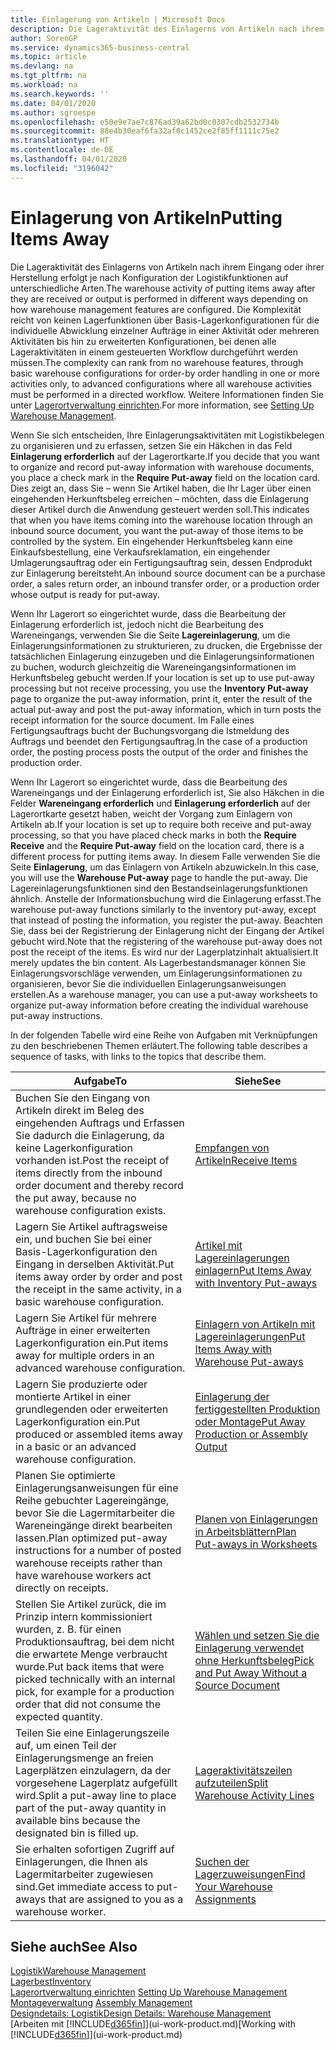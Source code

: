 ```yaml
---
title: Einlagerung von Artikeln | Microsoft Docs
description: Die Lageraktivität des Einlagerns von Artikeln nach ihrem Eingang oder ihrer Herstellung erfolgt je nach Konfiguration der Logistikfunktionen auf unterschiedliche Arten.
author: SorenGP
ms.service: dynamics365-business-central
ms.topic: article
ms.devlang: na
ms.tgt_pltfrm: na
ms.workload: na
ms.search.keywords: ''
ms.date: 04/01/2020
ms.author: sgroespe
ms.openlocfilehash: e50e9e7ae7c876ad39a62bd0c0307cdb2532734b
ms.sourcegitcommit: 88e4b30eaf6fa32af0c1452ce2f85ff1111c75e2
ms.translationtype: HT
ms.contentlocale: de-DE
ms.lasthandoff: 04/01/2020
ms.locfileid: "3196042"
---
```

# <a name="putting-items-away"></a><span data-ttu-id="1ec79-103">Einlagerung von Artikeln</span><span class="sxs-lookup"><span data-stu-id="1ec79-103">Putting Items Away</span></span>
<span data-ttu-id="1ec79-104">Die Lageraktivität des Einlagerns von Artikeln nach ihrem Eingang oder ihrer Herstellung erfolgt je nach Konfiguration der Logistikfunktionen auf unterschiedliche Arten.</span><span class="sxs-lookup"><span data-stu-id="1ec79-104">The warehouse activity of putting items away after they are received or output is performed in different ways depending on how warehouse management features are configured.</span></span> <span data-ttu-id="1ec79-105">Die Komplexität reicht von keinen Lagerfunktionen über Basis-Lagerkonfigurationen für die individuelle Abwicklung einzelner Aufträge in einer Aktivität oder mehreren Aktivitäten bis hin zu erweiterten Konfigurationen, bei denen alle Lageraktivitäten in einem gesteuerten Workflow durchgeführt werden müssen.</span><span class="sxs-lookup"><span data-stu-id="1ec79-105">The complexity can rank from no warehouse features, through basic warehouse configurations for order-by order handling in one or more activities only, to advanced configurations where all warehouse activities must be performed in a directed workflow.</span></span> <span data-ttu-id="1ec79-106">Weitere Informationen finden Sie unter [Lagerortverwaltung einrichten](warehouse-setup-warehouse.md).</span><span class="sxs-lookup"><span data-stu-id="1ec79-106">For more information, see [Setting Up Warehouse Management](warehouse-setup-warehouse.md).</span></span>

<span data-ttu-id="1ec79-107">Wenn Sie sich entscheiden, Ihre Einlagerungsaktivitäten mit Logistikbelegen zu organisieren und zu erfassen, setzen Sie ein Häkchen in das Feld **Einlagerung erforderlich** auf der Lagerortkarte.</span><span class="sxs-lookup"><span data-stu-id="1ec79-107">If you decide that you want to organize and record put-away information with warehouse documents, you place a check mark in the **Require Put-away** field on the location card.</span></span> <span data-ttu-id="1ec79-108">Dies zeigt an, dass Sie – wenn Sie Artikel haben, die Ihr Lager über einen eingehenden Herkunftsbeleg erreichen – möchten, dass die Einlagerung dieser Artikel durch die Anwendung gesteuert werden soll.</span><span class="sxs-lookup"><span data-stu-id="1ec79-108">This indicates that when you have items coming into the warehouse location through an inbound source document, you want the put-away of those items to be controlled by the system.</span></span> <span data-ttu-id="1ec79-109">Ein eingehender Herkunftsbeleg kann eine Einkaufsbestellung, eine Verkaufsreklamation, ein eingehender Umlagerungsauftrag oder ein Fertigungsauftrag sein, dessen Endprodukt zur Einlagerung bereitsteht.</span><span class="sxs-lookup"><span data-stu-id="1ec79-109">An inbound source document can be a purchase order, a sales return order, an inbound transfer order, or a production order whose output is ready for put-away.</span></span>  

<span data-ttu-id="1ec79-110">Wenn Ihr Lagerort so eingerichtet wurde, dass die Bearbeitung der Einlagerung erforderlich ist, jedoch nicht die Bearbeitung des Wareneingangs, verwenden Sie die Seite **Lagereinlagerung**, um die Einlagerungsinformationen zu strukturieren, zu drucken, die Ergebnisse der tatsächlichen Einlagerung einzugeben und die Einlagerungsinformationen zu buchen, wodurch gleichzeitig die Wareneingangsinformationen im Herkunftsbeleg gebucht werden.</span><span class="sxs-lookup"><span data-stu-id="1ec79-110">If your location is set up to use put-away processing but not receive processing, you use the **Inventory Put-away** page to organize the put-away information, print it, enter the result of the actual put-away and post the put-away information, which in turn posts the receipt information for the source document.</span></span> <span data-ttu-id="1ec79-111">Im Falle eines Fertigungsauftrags bucht der Buchungsvorgang die Istmeldung des Auftrags und beendet den Fertigungsauftrag.</span><span class="sxs-lookup"><span data-stu-id="1ec79-111">In the case of a production order, the posting process posts the output of the order and finishes the production order.</span></span>

<span data-ttu-id="1ec79-112">Wenn Ihr Lagerort so eingerichtet wurde, dass die Bearbeitung des Wareneingangs und der Einlagerung erforderlich ist, Sie also Häkchen in die Felder **Wareneingang erforderlich** und **Einlagerung erforderlich** auf der Lagerortkarte gesetzt haben, weicht der Vorgang zum Einlagern von Artikeln ab.</span><span class="sxs-lookup"><span data-stu-id="1ec79-112">If your location is set up to require both receive and put-away processing, so that you have placed check marks in both the **Require Receive** and the **Require Put-away** field on the location card, there is a different process for putting items away.</span></span> <span data-ttu-id="1ec79-113">In diesem Falle verwenden Sie die Seite **Einlagerung**, um das Einlagern von Artikeln abzuwickeln.</span><span class="sxs-lookup"><span data-stu-id="1ec79-113">In this case, you will use the **Warehouse Put-away** page to handle the put-away.</span></span> <span data-ttu-id="1ec79-114">Die Lagereinlagerungsfunktionen sind den Bestandseinlagerungsfunktionen ähnlich. Anstelle der Informationsbuchung wird die Einlagerung erfasst.</span><span class="sxs-lookup"><span data-stu-id="1ec79-114">The warehouse put-away functions similarly to the inventory put-away, except that instead of posting the information, you register the put-away.</span></span> <span data-ttu-id="1ec79-115">Beachten Sie, dass bei der Registrierung der Einlagerung nicht der Eingang der Artikel gebucht wird.</span><span class="sxs-lookup"><span data-stu-id="1ec79-115">Note that the registering of the warehouse put-away does not post the receipt of the items.</span></span> <span data-ttu-id="1ec79-116">Es wird nur der Lagerplatzinhalt aktualisiert.</span><span class="sxs-lookup"><span data-stu-id="1ec79-116">It merely updates the bin content.</span></span> <span data-ttu-id="1ec79-117">Als Lagerbestandsmanager können Sie Einlagerungsvorschläge verwenden, um Einlagerungsinformationen zu organisieren, bevor Sie die individuellen Einlagerungsanweisungen erstellen.</span><span class="sxs-lookup"><span data-stu-id="1ec79-117">As a warehouse manager, you can use a put-away worksheets to organize put-away information before creating the individual warehouse put-away instructions.</span></span>

<span data-ttu-id="1ec79-118">In der folgenden Tabelle wird eine Reihe von Aufgaben mit Verknüpfungen zu den beschriebenen Themen erläutert.</span><span class="sxs-lookup"><span data-stu-id="1ec79-118">The following table describes a sequence of tasks, with links to the topics that describe them.</span></span>   

|<span data-ttu-id="1ec79-119">**Aufgabe**</span><span class="sxs-lookup"><span data-stu-id="1ec79-119">**To**</span></span>|<span data-ttu-id="1ec79-120">**Siehe**</span><span class="sxs-lookup"><span data-stu-id="1ec79-120">**See**</span></span>|  
|------------|-------------|  
|<span data-ttu-id="1ec79-121">Buchen Sie den Eingang von Artikeln direkt im Beleg des eingehenden Auftrags und Erfassen Sie dadurch die Einlagerung, da keine Lagerkonfiguration vorhanden ist.</span><span class="sxs-lookup"><span data-stu-id="1ec79-121">Post the receipt of items directly from the inbound order document and thereby record the put away, because no warehouse configuration exists.</span></span>|[<span data-ttu-id="1ec79-122">Empfangen von Artikeln</span><span class="sxs-lookup"><span data-stu-id="1ec79-122">Receive Items</span></span>](warehouse-how-receive-items.md)|  
|<span data-ttu-id="1ec79-123">Lagern Sie Artikel auftragsweise ein, und buchen Sie bei einer Basis-Lagerkonfiguration den Eingang in derselben Aktivität.</span><span class="sxs-lookup"><span data-stu-id="1ec79-123">Put items away order by order and post the receipt in the same activity, in a basic warehouse configuration.</span></span>|[<span data-ttu-id="1ec79-124">Artikel mit Lagereinlagerungen einlagern</span><span class="sxs-lookup"><span data-stu-id="1ec79-124">Put Items Away with Inventory Put-aways</span></span>](warehouse-how-to-put-items-away-with-inventory-put-aways.md)|  
|<span data-ttu-id="1ec79-125">Lagern Sie Artikel für mehrere Aufträge in einer erweiterten Lagerkonfiguration ein.</span><span class="sxs-lookup"><span data-stu-id="1ec79-125">Put items away for multiple orders in an advanced warehouse configuration.</span></span>|[<span data-ttu-id="1ec79-126">Einlagern von Artikeln mit Lagereinlagerungen</span><span class="sxs-lookup"><span data-stu-id="1ec79-126">Put Items Away with Warehouse Put-aways</span></span>](warehouse-how-to-put-items-away-with-warehouse-put-aways.md)|  
|<span data-ttu-id="1ec79-127">Lagern Sie produzierte oder montierte Artikel in einer grundlegenden oder erweiterten Lagerkonfiguration ein.</span><span class="sxs-lookup"><span data-stu-id="1ec79-127">Put produced or assembled items away in a basic or an advanced warehouse configuration.</span></span>|[<span data-ttu-id="1ec79-128">Einlagerung der fertiggestellten Produktion oder Montage</span><span class="sxs-lookup"><span data-stu-id="1ec79-128">Put Away Production or Assembly Output</span></span>](warehouse-how-to-put-away-production-output.md)|
|<span data-ttu-id="1ec79-129">Planen Sie optimierte Einlagerungsanweisungen für eine Reihe gebuchter Lagereingänge, bevor Sie die Lagermitarbeiter die Wareneingänge direkt bearbeiten lassen.</span><span class="sxs-lookup"><span data-stu-id="1ec79-129">Plan optimized put-away instructions for a number of posted warehouse receipts rather than have warehouse workers act directly on receipts.</span></span>|[<span data-ttu-id="1ec79-130">Planen von Einlagerungen in Arbeitsblättern</span><span class="sxs-lookup"><span data-stu-id="1ec79-130">Plan Put-aways in Worksheets</span></span>](warehouse-how-to-plan-put-aways-in-worksheets.md)|  
|<span data-ttu-id="1ec79-131">Stellen Sie Artikel zurück, die im Prinzip intern kommissioniert wurden, z. B. für einen Produktionsauftrag, bei dem nicht die erwartete Menge verbraucht wurde.</span><span class="sxs-lookup"><span data-stu-id="1ec79-131">Put back items that were picked technically with an internal pick, for example for a production order that did not consume the expected quantity.</span></span>|[<span data-ttu-id="1ec79-132">Wählen und setzen Sie die Einlagerung verwendet ohne Herkunftsbeleg</span><span class="sxs-lookup"><span data-stu-id="1ec79-132">Pick and Put Away Without a Source Document</span></span>](warehouse-how-to-create-put-aways-from-internal-put-aways.md)|
|<span data-ttu-id="1ec79-133">Teilen Sie eine Einlagerungszeile auf, um einen Teil der Einlagerungsmenge an freien Lagerplätzen einzulagern, da der vorgesehene Lagerplatz aufgefüllt wird.</span><span class="sxs-lookup"><span data-stu-id="1ec79-133">Split a put-away line to place part of the put-away quantity in available bins because the designated bin is filled up.</span></span>|[<span data-ttu-id="1ec79-134">Lageraktivitätszeilen aufzuteilen</span><span class="sxs-lookup"><span data-stu-id="1ec79-134">Split Warehouse Activity Lines</span></span>](warehouse-how-to-split-warehouse-activity-lines.md)|
|<span data-ttu-id="1ec79-135">Sie erhalten sofortigen Zugriff auf Einlagerungen, die Ihnen als Lagermitarbeiter zugewiesen sind.</span><span class="sxs-lookup"><span data-stu-id="1ec79-135">Get immediate access to put-aways that are assigned to you as a warehouse worker.</span></span>|[<span data-ttu-id="1ec79-136">Suchen der Lagerzuweisungen</span><span class="sxs-lookup"><span data-stu-id="1ec79-136">Find Your Warehouse Assignments</span></span>](warehouse-how-to-find-your-warehouse-assignments.md)|    

## <a name="see-also"></a><span data-ttu-id="1ec79-137">Siehe auch</span><span class="sxs-lookup"><span data-stu-id="1ec79-137">See Also</span></span>  
[<span data-ttu-id="1ec79-138">Logistik</span><span class="sxs-lookup"><span data-stu-id="1ec79-138">Warehouse Management</span></span>](warehouse-manage-warehouse.md)  
[<span data-ttu-id="1ec79-139">Lagerbest</span><span class="sxs-lookup"><span data-stu-id="1ec79-139">Inventory</span></span>](inventory-manage-inventory.md)  
<span data-ttu-id="1ec79-140">[Lagerortverwaltung einrichten](warehouse-setup-warehouse.md)   </span><span class="sxs-lookup"><span data-stu-id="1ec79-140">[Setting Up Warehouse Management](warehouse-setup-warehouse.md)   </span></span>  
<span data-ttu-id="1ec79-141">[Montageverwaltung](assembly-assemble-items.md)  </span><span class="sxs-lookup"><span data-stu-id="1ec79-141">[Assembly Management](assembly-assemble-items.md)  </span></span>  
[<span data-ttu-id="1ec79-142">Designdetails: Logistik</span><span class="sxs-lookup"><span data-stu-id="1ec79-142">Design Details: Warehouse Management</span></span>](design-details-warehouse-management.md)  
<span data-ttu-id="1ec79-143">[Arbeiten mit [!INCLUDE[d365fin](includes/d365fin_md.md)]](ui-work-product.md)</span><span class="sxs-lookup"><span data-stu-id="1ec79-143">[Working with [!INCLUDE[d365fin](includes/d365fin_md.md)]](ui-work-product.md)</span></span>  
